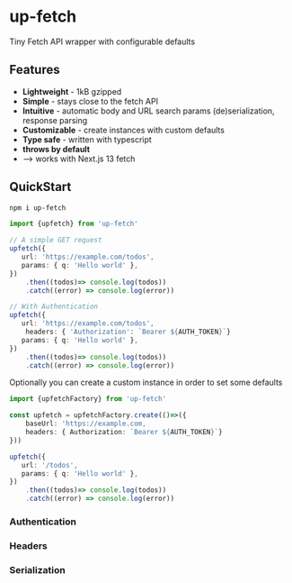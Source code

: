 # up-fetch

Tiny Fetch API wrapper with configurable defaults

## Features

* **Lightweight** - 1kB gzipped
* **Simple** - stays close to the fetch API
* **Intuitive** - automatic body and URL search params (de)serialization, response parsing
* **Customizable** - create instances with custom defaults
* **Type safe** - written with typescript
* **throws by default**
* --> works with Next.js 13 fetch

## QuickStart

```bash
npm i up-fetch
```

```ts
import {upfetch} from 'up-fetch'

// A simple GET request
upfetch({
   url: 'https://example.com/todos',
   params: { q: 'Hello world' },
})
	.then((todos)=> console.log(todos))
	.catch((error) => console.log(error))

// With Authentication
upfetch({
   url: 'https://example.com/todos',
	headers: { 'Authorization': `Bearer ${AUTH_TOKEN}`}
   params: { q: 'Hello world' },
})
	.then((todos)=> console.log(todos))
	.catch((error) => console.log(error))
```

Optionally you can create a custom instance in order to set some defaults

```ts
import {upfetchFactory} from 'up-fetch'

const upfetch = upfetchFactory.create(()=>({
	baseUrl: 'https://example.com,
	headers: { Authorization: `Bearer ${AUTH_TOKEN}`}
}))

upfetch({
   url: '/todos',
   params: { q: 'Hello world' },
})
	.then((todos)=> console.log(todos))
	.catch((error) => console.log(error))
```

### Authentication

### Headers

### Serialization
